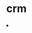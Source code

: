 # crm

<li class="nav-item">
  <a onmouseover = "changePic1()" onmouseout="changePic2()" id="instagram"><img id="insta" src=""></img></a>
</li>

<script>
  function changePic1() {
    document.getElementById("insta").src = "images/facebook";
    }
    function changePic2() {
    document.getElementById("insta").src = "images/instagram"; ---> 
    /* ID ON IMAGE FOR THE COMMAND && ONMOUSEOVER ONMOUSEOUT ON THE LINK */ 
    }
</script>
